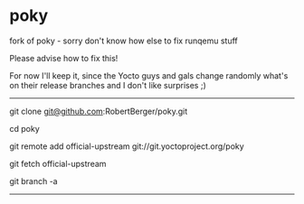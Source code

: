 poky
====

fork of poky - sorry don't know how else to fix runqemu stuff

Please advise how to fix this!

For now I'll keep it, since the Yocto guys and gals change randomly what's on their release branches and I don't like surprises ;)

--------------

git clone git@github.com:RobertBerger/poky.git

cd poky

git remote add official-upstream git://git.yoctoproject.org/poky

git fetch official-upstream

git branch -a

--------------
